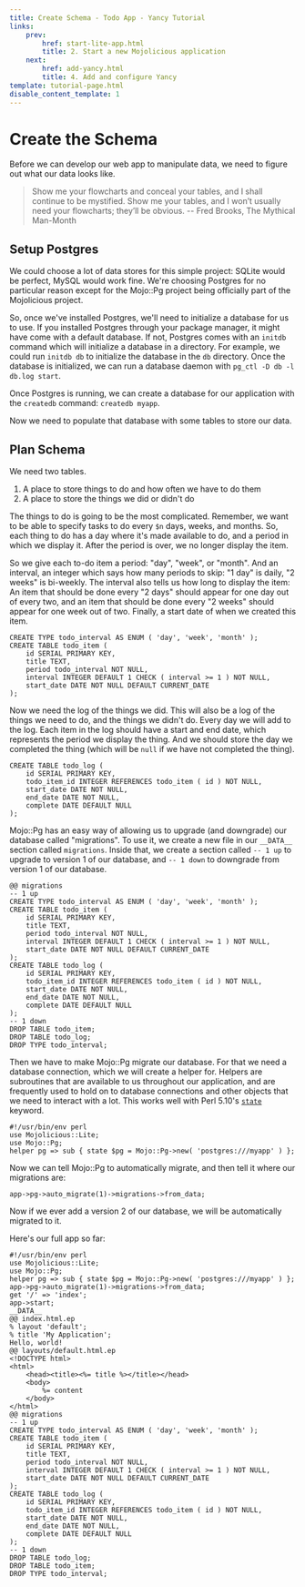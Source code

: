 ```yaml
---
title: Create Schema - Todo App - Yancy Tutorial
links:
    prev:
        href: start-lite-app.html
        title: 2. Start a new Mojolicious application
    next:
        href: add-yancy.html
        title: 4. Add and configure Yancy
template: tutorial-page.html
disable_content_template: 1
---
```


# Create the Schema

Before we can develop our web app to manipulate data, we need to figure
out what our data looks like.

> Show me your flowcharts and conceal your tables, and I shall continue
> to be mystified. Show me your tables, and I won’t usually need your
> flowcharts; they’ll be obvious. -- Fred Brooks, The Mythical Man-Month

## Setup Postgres

We could choose a lot of data stores for this simple project: SQLite
would be perfect, MySQL would work fine. We're choosing Postgres for no
particular reason except for the Mojo::Pg project being officially part
of the Mojolicious project.

So, once we've installed Postgres, we'll need to initialize a database
for us to use. If you installed Postgres through your package manager,
it might have come with a default database. If not, Postgres comes with
an `initdb` command which will initialize a database in a directory. For
example, we could run `initdb db` to initialize the database in the `db`
directory. Once the database is initialized, we can run a database
daemon with `pg_ctl -D db -l db.log start`.

Once Postgres is running, we can create a database for our application
with the `createdb` command: `createdb myapp`.

Now we need to populate that database with some tables to store our
data.

## Plan Schema

We need two tables.

1. A place to store things to do and how often we have to do them
2. A place to store the things we did or didn't do

The things to do is going to be the most complicated. Remember, we want
to be able to specify tasks to do every `$n` days, weeks, and months.
So, each thing to do has a day where it's made available to do, and
a period in which we display it. After the period is over, we no longer
display the item.

So we give each to-do item a period: "day", "week", or "month". And an
interval, an integer which says how many periods to skip: "1 day" is
daily, "2 weeks" is bi-weekly. The interval also tells us how long to
display the item: An item that should be done every "2 days" should
appear for one day out of every two, and an item that should be done
every "2 weeks" should appear for one week out of two. Finally, a start
date of when we created this item.

    CREATE TYPE todo_interval AS ENUM ( 'day', 'week', 'month' );
    CREATE TABLE todo_item (
        id SERIAL PRIMARY KEY,
        title TEXT,
        period todo_interval NOT NULL,
        interval INTEGER DEFAULT 1 CHECK ( interval >= 1 ) NOT NULL,
        start_date DATE NOT NULL DEFAULT CURRENT_DATE
    );

Now we need the log of the things we did. This will also be a log of the
things we need to do, and the things we didn't do. Every day we will add
to the log. Each item in the log should have a start and end date, which
represents the period we display the thing. And we should store the day
we completed the thing (which will be `null` if we have not completed
the thing).

    CREATE TABLE todo_log (
        id SERIAL PRIMARY KEY,
        todo_item_id INTEGER REFERENCES todo_item ( id ) NOT NULL,
        start_date DATE NOT NULL,
        end_date DATE NOT NULL,
        complete DATE DEFAULT NULL
    );

Mojo::Pg has an easy way of allowing us to upgrade (and downgrade) our database
called "migrations". To use it, we create a new file in our `__DATA__` section
called `migrations`. Inside that, we create a section called `-- 1 up` to
upgrade to version 1 of our database, and `-- 1 down` to downgrade from version
1 of our database.

    @@ migrations
    -- 1 up
    CREATE TYPE todo_interval AS ENUM ( 'day', 'week', 'month' );
    CREATE TABLE todo_item (
        id SERIAL PRIMARY KEY,
        title TEXT,
        period todo_interval NOT NULL,
        interval INTEGER DEFAULT 1 CHECK ( interval >= 1 ) NOT NULL,
        start_date DATE NOT NULL DEFAULT CURRENT_DATE
    );
    CREATE TABLE todo_log (
        id SERIAL PRIMARY KEY,
        todo_item_id INTEGER REFERENCES todo_item ( id ) NOT NULL,
        start_date DATE NOT NULL,
        end_date DATE NOT NULL,
        complete DATE DEFAULT NULL
    );
    -- 1 down
    DROP TABLE todo_item;
    DROP TABLE todo_log;
    DROP TYPE todo_interval;

Then we have to make Mojo::Pg migrate our database. For that we need
a database connection, which we will create a helper for. Helpers are
subroutines that are available to us throughout our application, and are
frequently used to hold on to database connections and other objects
that we need to interact with a lot. This works well with Perl 5.10's
[`state`](https://perldoc.perl.org/functions/state.html) keyword.

    #!/usr/bin/env perl
    use Mojolicious::Lite;
    use Mojo::Pg;
    helper pg => sub { state $pg = Mojo::Pg->new( 'postgres:///myapp' ) };

Now we can tell Mojo::Pg to automatically migrate, and then tell it where our
migrations are:

    app->pg->auto_migrate(1)->migrations->from_data;

Now if we ever add a version 2 of our database, we will be automatically
migrated to it.

Here's our full app so far:

    #!/usr/bin/env perl
    use Mojolicious::Lite;
    use Mojo::Pg;
    helper pg => sub { state $pg = Mojo::Pg->new( 'postgres:///myapp' ) };
    app->pg->auto_migrate(1)->migrations->from_data;
    get '/' => 'index';
    app->start;
    __DATA__
    @@ index.html.ep
    % layout 'default';
    % title 'My Application';
    Hello, world!
    @@ layouts/default.html.ep
    <!DOCTYPE html>
    <html>
        <head><title><%= title %></title></head>
        <body>
            %= content
        </body>
    </html>
    @@ migrations
    -- 1 up
    CREATE TYPE todo_interval AS ENUM ( 'day', 'week', 'month' );
    CREATE TABLE todo_item (
        id SERIAL PRIMARY KEY,
        title TEXT,
        period todo_interval NOT NULL,
        interval INTEGER DEFAULT 1 CHECK ( interval >= 1 ) NOT NULL,
        start_date DATE NOT NULL DEFAULT CURRENT_DATE
    );
    CREATE TABLE todo_log (
        id SERIAL PRIMARY KEY,
        todo_item_id INTEGER REFERENCES todo_item ( id ) NOT NULL,
        start_date DATE NOT NULL,
        end_date DATE NOT NULL,
        complete DATE DEFAULT NULL
    );
    -- 1 down
    DROP TABLE todo_log;
    DROP TABLE todo_item;
    DROP TYPE todo_interval;

